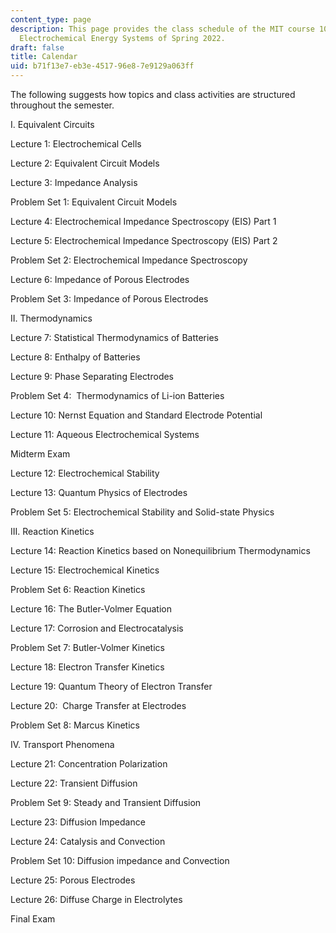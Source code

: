 ```yaml
---
content_type: page
description: This page provides the class schedule of the MIT course 10.426/10.626
  Electrochemical Energy Systems of Spring 2022.
draft: false
title: Calendar
uid: b71f13e7-eb3e-4517-96e8-7e9129a063ff
---
```

The following suggests how topics and class activities are structured throughout the semester.

I. Equivalent Circuits

Lecture 1: Electrochemical Cells

Lecture 2: Equivalent Circuit Models

Lecture 3: Impedance Analysis

Problem Set 1: Equivalent Circuit Models

Lecture 4: Electrochemical Impedance Spectroscopy (EIS) Part 1

Lecture 5: Electrochemical Impedance Spectroscopy (EIS) Part 2

Problem Set 2: Electrochemical Impedance Spectroscopy

Lecture 6: Impedance of Porous Electrodes

Problem Set 3: Impedance of Porous Electrodes

II. Thermodynamics

Lecture 7: Statistical Thermodynamics of Batteries

Lecture 8: Enthalpy of Batteries

Lecture 9: Phase Separating Electrodes

Problem Set 4:  Thermodynamics of Li-ion Batteries

Lecture 10: Nernst Equation and Standard Electrode Potential

Lecture 11: Aqueous Electrochemical Systems

Midterm Exam

Lecture 12: Electrochemical Stability

Lecture 13: Quantum Physics of Electrodes

Problem Set 5: Electrochemical Stability and Solid-state Physics

III. Reaction Kinetics

Lecture 14: Reaction Kinetics based on Nonequilibrium Thermodynamics

Lecture 15: Electrochemical Kinetics

Problem Set 6: Reaction Kinetics

Lecture 16: The Butler-Volmer Equation

Lecture 17: Corrosion and Electrocatalysis

Problem Set 7: Butler-Volmer Kinetics

Lecture 18: Electron Transfer Kinetics

Lecture 19: Quantum Theory of Electron Transfer

Lecture 20:  Charge Transfer at Electrodes

Problem Set 8: Marcus Kinetics

IV. Transport Phenomena

Lecture 21: Concentration Polarization

Lecture 22: Transient Diffusion

Problem Set 9: Steady and Transient Diffusion

Lecture 23: Diffusion Impedance

Lecture 24: Catalysis and Convection

Problem Set 10: Diffusion impedance and Convection

Lecture 25: Porous Electrodes

Lecture 26: Diffuse Charge in Electrolytes

Final Exam